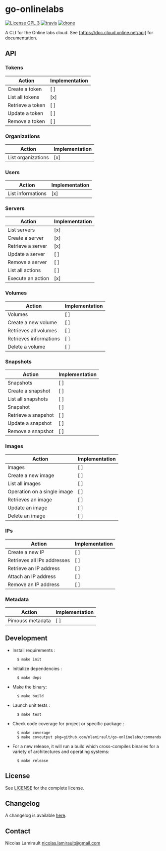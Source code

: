 # go-onlinelabs

[![License GPL 3][badge-license]][LICENSE]
[![travis][badge-travis]][travis]
[![drone][badge-drone]][drone]

A CLI for the Online labs cloud. See [https://doc.cloud.online.net/api]
for documentation.

## API

### Tokens

Action               | Implementation
---------------------|-----------------------------
Create a token       | [ ]
List all tokens      | [x]
Retrieve a token     | [ ]
Update a token       | [ ]
Remove a token       | [ ]

### Organizations

Action               | Implementation
---------------------|------------------------------
List organizations   | [x]

### Users

Action               | Implementation
---------------------|------------------------------
List informations    | [x]

### Servers

Action               | Implementation
---------------------|------------------------------
List servers         | [x]
Create a server      | [x]
Retrieve a server    | [x]
Update a server      | [ ]
Remove a server      | [ ]
List all actions     | [ ]
Execute an action    | [x]

### Volumes

Action                     | Implementation
---------------------------|------------------------------
Volumes                    | [ ]
Create a new volume        | [ ]
Retrieves all volumes      | [ ]
Retrieves informations     | [ ]
Delete a volume            | [ ]

### Snapshots

Action                    | Implementation
--------------------------|------------------------------
Snapshots                 | [ ]
Create a snapshot         | [ ]
List all snapshots        | [ ]
Snapshot                  | [ ]
Retrieve a snapshot       | [ ]
Update a snapshot         | [ ]
Remove a snapshot         | [ ]

### Images

Action                         | Implementation
-------------------------------|------------------------------
Images                         | [ ]
Create a new image             | [ ]
List all images                | [ ]
Operation on a single image    | [ ]
Retrieves an image             | [ ]
Update an image                | [ ]
Delete an image                | [ ]

### IPs

Action                         | Implementation
-------------------------------|------------------------------
Create a new IP                | [ ]
Retrieves all IPs addresses    | [ ]
Retrieve an IP address         | [ ]
Attach an IP address           | [ ]
Remove an IP address           | [ ]

### Metadata

Action                         | Implementation
-------------------------------|------------------------------
Pimouss metadata               | [ ]


## Development

* Install requirements :

        $ make init

* Initialize dependencies :

        $ make deps

* Make the binary:

        $ make build

* Launch unit tests :

        $ make test

* Check code coverage for project or specific package :

        $ make coverage
        $ make covoutput pkg=github.com/nlamirault/go-onlinelabs/commands

* For a new release, it will run a build which cross-compiles binaries for
  a variety of architectures and operating systems:

        $ make release


## License

See [LICENSE][] for the complete license.


## Changelog

A changelog is available [here](ChangeLog.md).


## Contact

Nicolas Lamirault <nicolas.lamirault@gmail.com>


[badge-license]: https://img.shields.io/badge/license-GPL_3-green.svg?style=flat
[LICENSE]: https://github.com/nlamirault/go-onlinelabs/blob/master/LICENSE
[travis]: https://travis-ci.org/nlamirault/go-onlinelabs
[badge-travis]: http://img.shields.io/travis/nlamirault/go-onlinelabs.svg?style=flat
[badge-drone]: https://drone.io/github.com/nlamirault/go-onlinelabs/status.png
[drone]: https://drone.io/github.com/nlamirault/go-onlinelabs/latest
